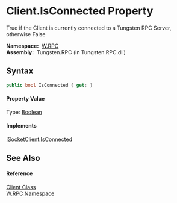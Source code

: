 Client.IsConnected Property
===========================
  True if the Client is currently connected to a Tungsten RPC Server, otherwise False

  **Namespace:**  [W.RPC][1]  
  **Assembly:**  Tungsten.RPC (in Tungsten.RPC.dll)

Syntax
------

```csharp
public bool IsConnected { get; }
```

#### Property Value
Type: [Boolean][2]
#### Implements
[ISocketClient.IsConnected][3]  


See Also
--------

#### Reference
[Client Class][4]  
[W.RPC Namespace][1]  

[1]: ../README.md
[2]: http://msdn.microsoft.com/en-us/library/a28wyd50
[3]: ../ISocketClient/IsConnected.md
[4]: README.md
[5]: ../../_icons/Help.png